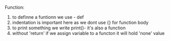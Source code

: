 Function:
1. to definne a funtionn we use - def
2. indentation is important here as we dont use {} for function body
3. to print something we write print()- it's also a function
4. without 'return' if we assign variable to a functon it will hold 'none' value